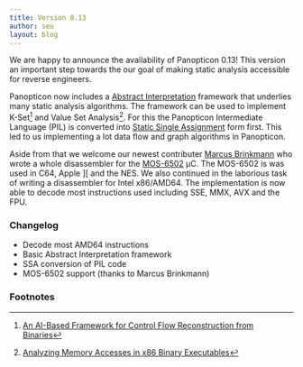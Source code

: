 ```yaml
---
title: Version 0.13
author: seu
layout: blog
---
```


We are happy to announce the availability of Panopticon 0.13! This version an important step towards the our goal of making static analysis accessible for reverse engineers.

Panopticon now includes a [Abstract Interpretation](https://en.wikipedia.org/wiki/Abstract_interpretation) framework that underlies many static analysis algorithms. The framework can be used to implement K-Set[^1] and Value Set Analysis[^2]. For this the Panopticon Intermediate Language (PIL) is converted into [Static Single Assignment](https://en.wikipedia.org/wiki/Static_single_assignment_form) form first. This led to us implementing a lot data flow and graph algorithms in Panopticon.

Aside from that we welcome our newest contributer [Marcus Brinkmann](http://www.marcus-brinkmann.de/) who wrote a whole disassembler for the [MOS-6502](https://en.wikipedia.org/wiki/MOS_Technology_6502) µC. The MOS-6502 is was used in C64, Apple ][ and the NES. We also continued in the laborious task of writing a disassembler for Intel x86/AMD64. The implementation is now able to decode most instructions used including SSE, MMX, AVX and the FPU.

### Changelog
- Decode most AMD64 instructions
- Basic Abstract Interpretation framework
- SSA conversion of PIL code
- MOS-6502 support (thanks to Marcus Brinkmann)

### Footnotes
[^1]: [An AI-Based Framework for Control Flow Reconstruction from Binaries](http://www.cs.rhul.ac.uk/home/kinder/papers/vmcai09.pdf)
[^2]: [Analyzing Memory Accesses in x86 Binary Executables](https://research.cs.wisc.edu/wpis/papers/tr1486.pdf)
